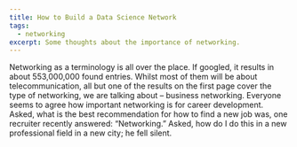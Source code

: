 ```yaml
---
title: How to Build a Data Science Network
tags:
  - networking
excerpt: Some thoughts about the importance of networking.
---
```

Networking as a terminology is all over the place. If googled, it results in about 553,000,000 found entries.
Whilst most of them will be about telecommunication, all but one of the results on the first page 
cover the type of networking, we are talking about – business networking. 
Everyone seems to agree how important networking is for career development. Asked, what is the best 
recommendation for how to find a new job was, one recruiter recently answered:
“Networking.” Asked, how do I do this in a new professional field in a new city; he fell silent.
